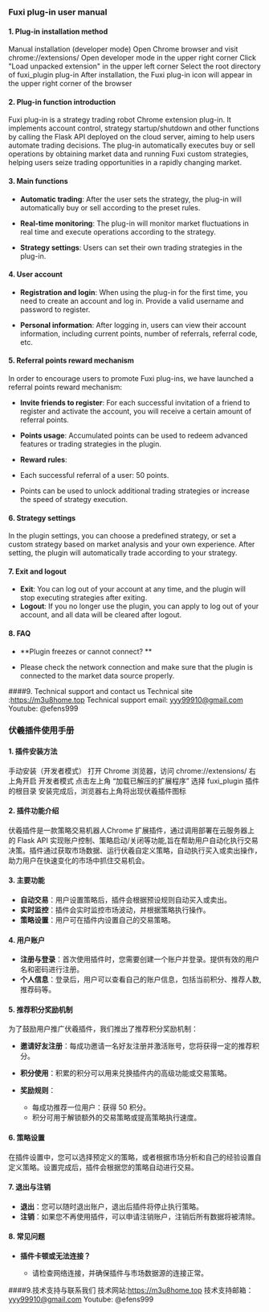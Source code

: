 
### Fuxi plug-in user manual

#### 1. Plug-in installation method

Manual installation (developer mode)
Open Chrome browser and visit chrome://extensions/
Open developer mode in the upper right corner
Click "Load unpacked extension" in the upper left corner
Select the root directory of fuxi_plugin plug-in
After installation, the Fuxi plug-in icon will appear in the upper right corner of the browser

#### 2. Plug-in function introduction

Fuxi plug-in is a strategy trading robot Chrome extension plug-in. It implements account control, strategy startup/shutdown and other functions by calling the Flask API deployed on the cloud server, aiming to help users automate trading decisions. The plug-in automatically executes buy or sell operations by obtaining market data and running Fuxi custom strategies, helping users seize trading opportunities in a rapidly changing market.

#### 3. Main functions

* **Automatic trading**: After the user sets the strategy, the plug-in will automatically buy or sell according to the preset rules.

* **Real-time monitoring**: The plug-in will monitor market fluctuations in real time and execute operations according to the strategy.

* **Strategy settings**: Users can set their own trading strategies in the plug-in.

#### 4. User account

* **Registration and login**: When using the plug-in for the first time, you need to create an account and log in. Provide a valid username and password to register.

* **Personal information**: After logging in, users can view their account information, including current points, number of referrals, referral code, etc.

#### 5. Referral points reward mechanism

In order to encourage users to promote Fuxi plug-ins, we have launched a referral points reward mechanism:

* **Invite friends to register**: For each successful invitation of a friend to register and activate the account, you will receive a certain amount of referral points.
* **Points usage**: Accumulated points can be used to redeem advanced features or trading strategies in the plugin.
* **Reward rules**:

* Each successful referral of a user: 50 points.
* Points can be used to unlock additional trading strategies or increase the speed of strategy execution.

#### 6. Strategy settings

In the plugin settings, you can choose a predefined strategy, or set a custom strategy based on market analysis and your own experience. After setting, the plugin will automatically trade according to your strategy.

#### 7. Exit and logout

* **Exit**: You can log out of your account at any time, and the plugin will stop executing strategies after exiting.
* **Logout**: If you no longer use the plugin, you can apply to log out of your account, and all data will be cleared after logout.

#### 8. FAQ

* **Plugin freezes or cannot connect? **

* Please check the network connection and make sure that the plugin is connected to the market data source properly.


####9. Technical support and contact us
Technical site :https://m3u8home.top
Technical support email: yyy99910@gmail.com
Youtube: @efens999



### 伏羲插件使用手册

#### 1. 插件安装方法

 手动安装（开发者模式）
打开 Chrome 浏览器，访问 chrome://extensions/
右上角开启 开发者模式
点击左上角 “加载已解压的扩展程序”
选择 fuxi_plugin 插件的根目录
安装完成后，浏览器右上角将出现伏羲插件图标


#### 2. 插件功能介绍

伏羲插件是一款策略交易机器人Chrome 扩展插件，通过调用部署在云服务器上的 Flask API 实现账户控制、策略启动/关闭等功能,旨在帮助用户自动化执行交易决策。插件通过获取市场数据、运行伏羲自定义策略，自动执行买入或卖出操作，助力用户在快速变化的市场中抓住交易机会。

#### 3. 主要功能

* **自动交易**：用户设置策略后，插件会根据预设规则自动买入或卖出。
* **实时监控**：插件会实时监控市场波动，并根据策略执行操作。
* **策略设置**：用户可在插件内设置自己的交易策略。

#### 4. 用户账户

* **注册与登录**：首次使用插件时，您需要创建一个账户并登录。提供有效的用户名和密码进行注册。
* **个人信息**：登录后，用户可以查看自己的账户信息，包括当前积分、推荐人数,推荐码等。

#### 5. 推荐积分奖励机制

为了鼓励用户推广伏羲插件，我们推出了推荐积分奖励机制：

* **邀请好友注册**：每成功邀请一名好友注册并激活账号，您将获得一定的推荐积分。
* **积分使用**：积累的积分可以用来兑换插件内的高级功能或交易策略。
* **奖励规则**：

  * 每成功推荐一位用户：获得 50 积分。
  * 积分可用于解锁额外的交易策略或提高策略执行速度。

#### 6. 策略设置

在插件设置中，您可以选择预定义的策略，或者根据市场分析和自己的经验设置自定义策略。设置完成后，插件会根据您的策略自动进行交易。

#### 7. 退出与注销

* **退出**：您可以随时退出账户，退出后插件将停止执行策略。
* **注销**：如果您不再使用插件，可以申请注销账户，注销后所有数据将被清除。

#### 8. 常见问题

* **插件卡顿或无法连接？**

  * 请检查网络连接，并确保插件与市场数据源的连接正常。


####9.技术支持与联系我们
技术网站:https://m3u8home.top
技术支持邮箱：yyy99910@gmail.com
Youtube: @efens999
